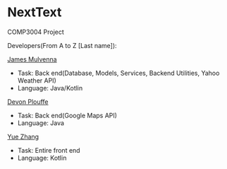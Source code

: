 # NextText
COMP3004 Project

Developers(From A to Z [Last name]): 

[James Mulvenna](https://github.com/jamesmulvenna)
  - Task: Back end(Database, Models, Services, Backend Utilities, Yahoo Weather API)
  - Language: Java/Kotlin

[Devon Plouffe](https://github.com/devon-mp)
 - Task: Back end(Google Maps API)
 - Language: Java

[Yue Zhang](https://github.com/mryuezhang)
  - Task: Entire front end
  - Language: Kotlin
